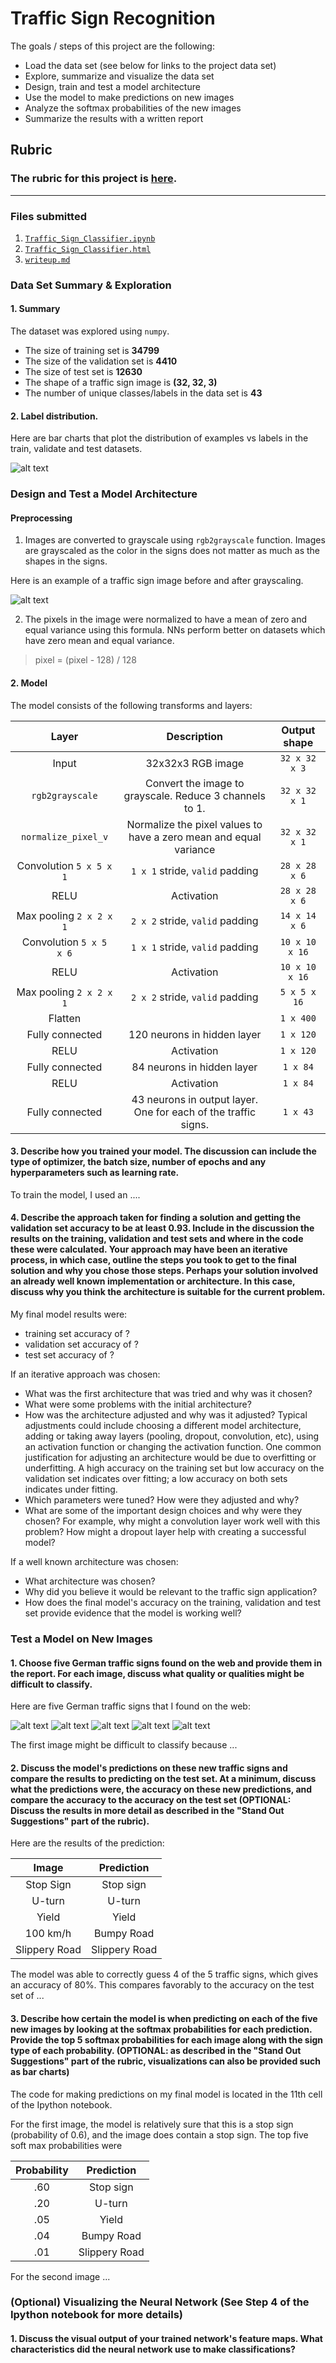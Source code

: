 # **Traffic Sign Recognition** 

The goals / steps of this project are the following:
* Load the data set (see below for links to the project data set)
* Explore, summarize and visualize the data set
* Design, train and test a model architecture
* Use the model to make predictions on new images
* Analyze the softmax probabilities of the new images
* Summarize the results with a written report


[//]: # (Image References)

[image1]: ./examples/visualization.jpg "Visualization"
[image2]: ./examples/grayscale.jpg "Grayscaling"
[image3]: ./examples/random_noise.jpg "Random Noise"
[image4]: ./nopassing.jpg "Traffic Sign 1"
[image5]: ./bumpyroad.jpg "Traffic Sign 2"
[image6]: ./speed30.jpg "Traffic Sign 3"
[image7]: ./roundaboutmandatory.jpg "Traffic Sign 4"
[image8]: ./roadwork.jpg "Traffic Sign 5"

## Rubric
### The rubric for this project is [here](https://review.udacity.com/#!/rubrics/481/view).

---
### Files submitted

1. [`Traffic_Sign_Classifier.ipynb`](Traffic_Sign_Classifier.ipynb)
2. [`Traffic_Sign_Classifier.html`](Traffic_Sign_Classifier.html)
3. [`writeup.md`](writeup.md)

### Data Set Summary & Exploration

#### 1. Summary

The dataset was explored using `numpy`.

* The size of training set is **34799**
* The size of the validation set is **4410**
* The size of test set is **12630**
* The shape of a traffic sign image is **(32, 32, 3)**
* The number of unique classes/labels in the data set is **43**

#### 2. Label distribution.

Here are bar charts that plot the distribution of examples vs labels in the train, validate and test datasets.

![alt text][image1]

### Design and Test a Model Architecture

#### Preprocessing
1. Images are converted to grayscale using `rgb2grayscale` function. 
Images are grayscaled as the color in the signs does not matter as much as the shapes in the signs. 

Here is an example of a traffic sign image before and after grayscaling.

![alt text][image2]

2. The pixels in the image were normalized to have a mean of zero and equal variance using this formula. NNs perform better on datasets which have zero mean and equal variance.

> pixel = (pixel - 128) / 128


#### 2. Model

The model consists of the following transforms and layers:

| Layer         		|      Description	        					| Output shape
|:---------------------:|:---------------------------------------------:|:---------------------------------------------:|
| Input         		| 32x32x3 RGB image   							| `32 x 32 x 3`
| `rgb2grayscale` | Convert the image to grayscale. Reduce 3 channels to 1. | `32 x 32 x 1`|
| `normalize_pixel_v` | Normalize the pixel values to have a zero mean and equal variance | `32 x 32 x 1` |
| Convolution `5 x 5 x 1`    	| `1 x 1` stride, `valid` padding	| `28 x 28 x 6` |
| RELU					|				Activation 								| `28 x 28 x 6` |
| Max pooling	 `2 x 2 x 1`      	|  `2 x 2` stride,  `valid` padding | `14 x 14 x 6` 				|
| Convolution `5 x 5	x 6`    |  `1 x 1` stride, `valid` padding  									| `10 x 10 x 16` |
| RELU					|				Activation 								| `10 x 10 x 16` |
| Max pooling	 `2 x 2 x 1`      	|  `2 x 2` stride,  `valid` padding | `5 x 5 x 16` 				|
| Flatten | &nbsp; | `1 x 400` |
| Fully connected		| 120 neurons in hidden layer      									|  `1 x 120` |
| RELU					|				Activation 								| `1 x 120` |
| Fully connected		| 84 neurons in hidden layer     									|  `1 x 84` |
| RELU					|				Activation 								| `1 x 84` |
| Fully connected		| 43 neurons in output layer. One for each of the traffic signs.    									|  `1 x 43` |
 


#### 3. Describe how you trained your model. The discussion can include the type of optimizer, the batch size, number of epochs and any hyperparameters such as learning rate.

To train the model, I used an ....

#### 4. Describe the approach taken for finding a solution and getting the validation set accuracy to be at least 0.93. Include in the discussion the results on the training, validation and test sets and where in the code these were calculated. Your approach may have been an iterative process, in which case, outline the steps you took to get to the final solution and why you chose those steps. Perhaps your solution involved an already well known implementation or architecture. In this case, discuss why you think the architecture is suitable for the current problem.

My final model results were:
* training set accuracy of ?
* validation set accuracy of ? 
* test set accuracy of ?

If an iterative approach was chosen:
* What was the first architecture that was tried and why was it chosen?
* What were some problems with the initial architecture?
* How was the architecture adjusted and why was it adjusted? Typical adjustments could include choosing a different model architecture, adding or taking away layers (pooling, dropout, convolution, etc), using an activation function or changing the activation function. One common justification for adjusting an architecture would be due to overfitting or underfitting. A high accuracy on the training set but low accuracy on the validation set indicates over fitting; a low accuracy on both sets indicates under fitting.
* Which parameters were tuned? How were they adjusted and why?
* What are some of the important design choices and why were they chosen? For example, why might a convolution layer work well with this problem? How might a dropout layer help with creating a successful model?

If a well known architecture was chosen:
* What architecture was chosen?
* Why did you believe it would be relevant to the traffic sign application?
* How does the final model's accuracy on the training, validation and test set provide evidence that the model is working well?
 

### Test a Model on New Images

#### 1. Choose five German traffic signs found on the web and provide them in the report. For each image, discuss what quality or qualities might be difficult to classify.

Here are five German traffic signs that I found on the web:

![alt text][image4] ![alt text][image5] ![alt text][image6] 
![alt text][image7] ![alt text][image8]

The first image might be difficult to classify because ...

#### 2. Discuss the model's predictions on these new traffic signs and compare the results to predicting on the test set. At a minimum, discuss what the predictions were, the accuracy on these new predictions, and compare the accuracy to the accuracy on the test set (OPTIONAL: Discuss the results in more detail as described in the "Stand Out Suggestions" part of the rubric).

Here are the results of the prediction:

| Image			        |     Prediction	        					| 
|:---------------------:|:---------------------------------------------:| 
| Stop Sign      		| Stop sign   									| 
| U-turn     			| U-turn 										|
| Yield					| Yield											|
| 100 km/h	      		| Bumpy Road					 				|
| Slippery Road			| Slippery Road      							|


The model was able to correctly guess 4 of the 5 traffic signs, which gives an accuracy of 80%. This compares favorably to the accuracy on the test set of ...

#### 3. Describe how certain the model is when predicting on each of the five new images by looking at the softmax probabilities for each prediction. Provide the top 5 softmax probabilities for each image along with the sign type of each probability. (OPTIONAL: as described in the "Stand Out Suggestions" part of the rubric, visualizations can also be provided such as bar charts)

The code for making predictions on my final model is located in the 11th cell of the Ipython notebook.

For the first image, the model is relatively sure that this is a stop sign (probability of 0.6), and the image does contain a stop sign. The top five soft max probabilities were

| Probability         	|     Prediction	        					| 
|:---------------------:|:---------------------------------------------:| 
| .60         			| Stop sign   									| 
| .20     				| U-turn 										|
| .05					| Yield											|
| .04	      			| Bumpy Road					 				|
| .01				    | Slippery Road      							|


For the second image ... 

### (Optional) Visualizing the Neural Network (See Step 4 of the Ipython notebook for more details)
#### 1. Discuss the visual output of your trained network's feature maps. What characteristics did the neural network use to make classifications?


